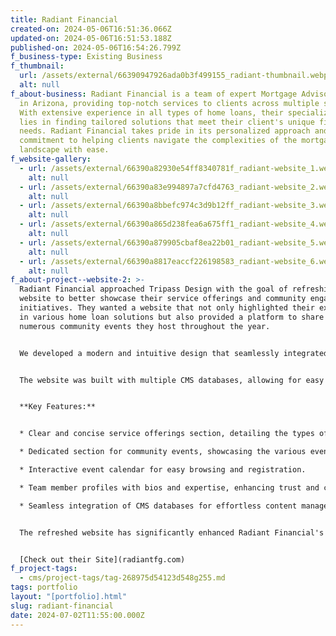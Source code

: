 ```yaml
---
title: Radiant Financial
created-on: 2024-05-06T16:51:36.066Z
updated-on: 2024-05-06T16:51:53.188Z
published-on: 2024-05-06T16:54:26.799Z
f_business-type: Existing Business
f_thumbnail:
  url: /assets/external/66390947926ada0b3f499155_radiant-thumbnail.webp
  alt: null
f_about-business: Radiant Financial is a team of expert Mortgage Advisors based
  in Arizona, providing top-notch services to clients across multiple states.
  With extensive experience in all types of home loans, their specialization
  lies in finding tailored solutions that meet their client's unique financial
  needs. Radiant Financial takes pride in its personalized approach and
  commitment to helping clients navigate the complexities of the mortgage
  landscape with ease.
f_website-gallery:
  - url: /assets/external/66390a82930e54ff8340781f_radiant-website_1.webp
    alt: null
  - url: /assets/external/66390a83e994897a7cfd4763_radiant-website_2.webp
    alt: null
  - url: /assets/external/66390a8bbefc974c3d9b12ff_radiant-website_3.webp
    alt: null
  - url: /assets/external/66390a865d238fea6a675ff1_radiant-website_4.webp
    alt: null
  - url: /assets/external/66390a879905cbaf8ea22b01_radiant-website_5.webp
    alt: null
  - url: /assets/external/66390a8817eaccf226198583_radiant-website_6.webp
    alt: null
f_about-project--website-2: >-
  Radiant Financial approached Tripass Design with the goal of refreshing their
  website to better showcase their service offerings and community engagement
  initiatives. They wanted a website that not only highlighted their expertise
  in various home loan solutions but also provided a platform to share the
  numerous community events they host throughout the year.


  We developed a modern and intuitive design that seamlessly integrated information about their expertise in home loans while prominently featuring their community events calendar.


  The website was built with multiple CMS databases, allowing for easy management of services, team profiles, and event listings. This user-friendly CMS empowered Radiant Financial to update and edit content with minimal effort, ensuring that their website remained current and engaging for visitors.


  **Key Features:**


  * Clear and concise service offerings section, detailing the types of home loans and financial solutions provided.

  * Dedicated section for community events, showcasing the various events hosted by Radiant Financial throughout the year.

  * Interactive event calendar for easy browsing and registration.

  * Team member profiles with bios and expertise, enhancing trust and credibility.

  * Seamless integration of CMS databases for effortless content management.


  The refreshed website has significantly enhanced Radiant Financial's online presence, effectively communicating their services and community involvement to clients and prospects. The user-friendly CMS implementation has streamlined content management, allowing Radiant Financial to focus on delivering exceptional service while maintaining an engaging and up-to-date web presence.


  [Check out their Site](radiantfg.com)
f_project-tags:
  - cms/project-tags/tag-268975d54123d548g255.md
tags: portfolio
layout: "[portfolio].html"
slug: radiant-financial
date: 2024-07-02T11:55:00.000Z
---
```

